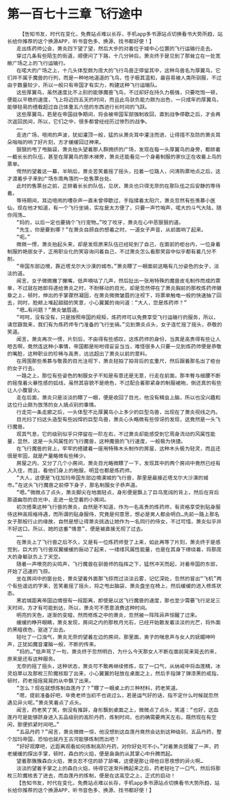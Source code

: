# 第一百七十三章 飞行途中
        【告知书友，时代在变化，免费站点难以长存，手机app多书源站点切换看书大势所趋，站长给你推荐的这个换源APP，听书音色多、换源、找书都好使！】
       走出炼药师公会，萧炎四下望了望，然后大步的对着位于城中心位置的飞行运输行走去。
       穿过几条有些陌生的街道，顺便问了下路，十几分钟后，萧炎终于是见到了那耸立在一处宽敞广场之上的飞行运输行。
       在喏大的广场之上，十几头体型颇为庞大的飞行鸟兽正停留其中，这种鸟兽名为厚翼鸟，它们并不属于魔兽的行列，而是一种地地道道的飞鸟，性子极其温和，最容易被人类所驯服，不过由于数量较少，所以一般只有帝国才有实力，构建这种飞行运输队。
       这些厚翼鸟，虽然速度比不上别的能够魔兽飞鸟，不过却好在持久力极强，只要吃饱一顿，便能以平稳的速度，飞上将近四五天的时间，而且此鸟驮负能力颇为出色，一只成年的厚翼鸟，能够轻易的搭载超过自己体重五六倍的东西进行长时间的飞跃。
       这些厚翼鸟，若是在帝国战争期间，将会被帝国军部强制收回，直到战争停歇之后，才会再次返回民间，所以，它们之中，很多都曾经经历过惨烈的战争。
       ……
       走进广场，喧闹的声波，犹如灌顶一般，猛的从萧炎耳中灌注而进，让得措不及防的萧炎耳朵嗡嗡的响了好片刻，方才缓缓回过神来。
       狠狠的甩了甩脑袋，萧炎抬头望着那人群拥挤的广场，发现在每一头厚翼鸟的身旁，都排着一截长长的队伍，甚至在厚翼鸟的那木梯旁，萧炎还能看见一个身着制服的家伙正在收着上鸟的票单。
       愕然的望着这一幕，半晌后，萧炎苦笑着摇了摇头，拉着一位路人，问清购票地点之后，这才渡着步子来到广场东南角落的一处售票台处。
       此时的售票台之前，正排着长长的队伍，见状，萧炎也只得无奈的在那队伍之后安静的等待着。
       等待期间，耳边喧闹的嘈杂声一直未曾停歇过，手指揉着太阳穴，萧炎忽然有些羡慕小医仙，现在他才知道，有一个飞行坐骑，实在是太方便了，只要一声竹哨声，喏大的斗气大陆，随你闯荡…
       “妈的，以后一定也要搞个飞行宠物…”咬了咬牙，萧炎在心中恶狠狠的道。
       “先生，你是要到哪？”在萧炎自顾自的想着之时，一道女子声音，从前面响了起来。
       “呃。”
       微微一愣，萧炎抬起头来，却是发现原来队伍已经轮到了自己，在面前的柜台内，一位身着制服的艳丽女子，正用职业化的笑容询问着自己，不过萧炎怎么看那笑容中似乎都有着几分不耐。
       “帝国东部边境，靠近塔戈尔大沙漠的城市。”萧炎瞟了一眼面前这略有几分姿色的女子，淡淡的道。
       闻言，女子微微撇了撇嘴，低声嘀咕了几声，然后扯出一张用特殊的魔兽皮毛制作而成的票单，不过就在她即将递给萧炎之时，不耐移动的目光，却是忽然停在了萧炎胸前的那枚炼药师徽章之上，顿时，伸出的手掌骤然凝固，在萧炎微微皱眉的注视下，将票单触电一般的快速抽了回去，同时，脸颊上堆起甜甜的笑意，小心翼翼的询问道：“大人，您是炼药师？”
       “嗯…有问题？”萧炎皱眉道。
       “呵呵，没有没有，只是按照帝国的规矩，炼药师可以免费享受飞行运输行的服务，所以，请您跟我来，我们有为炼药师专门准备的飞行坐骑。”见到萧炎点头，女子连忙摇了摇头，恭敬的笑道。
       闻言，萧炎再次一愣，片刻后，不由得有些感叹，这炼药师的身份，当真是高贵得有些让人咂舌啊，竟然连这种小事情，帝国都是吩咐得妥妥当当，难怪很多人只要一见到炼药师便是恭敬的嘴脸，这种职业的珍稀与高贵，远远超出了萧炎以前的意料。
       在周围那些羡慕与敬畏的目光注视下，萧炎轻拍了拍背后的玄重尺，然后跟着那名出了柜台的女子行去。
       一路之上，那位有些姿色的制服女子不知是有意还是无意，行走在前面，那丰臀与细腰不断的摇曳着火暴性感的弧线，虽然其容貌不是绝色，不过配合着那紧身的制服裙袍，倒还真的有些让人小腹冒火。
       走在后面，萧炎只是淡淡的瞟了一眼，便是收回了目光，他没有精虫上脑，所以也没兴趣和这位行止颇为放荡的女人搞点别的事情。
       行走完一条走廊之后，一头体型不比厚翼鸟小上多少的巨型鸟兽，出现在了萧炎视线之内。
       目光扫了扫这头造型有些凶悍的巨型鸟兽，萧炎心头略微有些惊讶的发现，这竟然是一头飞行魔兽。
       观其气息，它的级别似乎只停留在一阶左右，不过萧炎却能感受到它周身流动的风属性能量，显然，这是一头风属性的飞行魔兽，这种魔兽的飞行速度，一般极为快捷。
       在飞行魔兽的背上，牢牢的搭建着一座用特殊木头制作的房屋，这种木头极为轻灵，而且还很是牢固，就是产量略微有些稀少。
       房屋之内，又分了几个小房间，萧炎目光略微瞟了一下，发现其中的两个房间中竟然已经有人入住，而且，看他们身上的袍服，明显也都是炼药师。
       “大人，这便是飞往加玛帝国东部边境漠城的飞行兽，那里是最接近塔戈尔大沙漠的城市。”在这头飞行魔兽之前停下身子，那名制服女子恭声道。
       “嗯。”微微点了点头，萧炎脚尖在地面轻点，身形便是飘上了巨鸟宽阔的背上，然后在背后那道幽怨的目光中，走进一处空着的小房间。
       初次搭乘这种飞行兽的萧炎，自然是不知道，作为一名高贵的炼药师，有资格享受到贴身服侍这种高规格待遇，而所谓的贴身服侍，究竟是何意思，想必是男人都会明白…先前一路上那名女子那般行止的缘故，自然是想让得萧炎挑选让她作为一名同行的侍女，不过可惜，萧炎似乎并不好这口，所以，她的这番“情意”，便是被直接无视了过去。
       ……
       在萧炎上了飞行兽之后不久，又是有一位炼药师登了上来，如此再等了片刻，萧炎终于是感觉到，巨大的飞行兽双翼缓缓的振动了起来，一缕缕风属性能量，也是在其身下缭绕着，将那庞大的身躯驮负上了天空。
       随着一声嘹亮的尖鸣声，飞行魔兽在驯兽师的指挥之下，猛然冲天而起，对着帝国的东部，开始了迅速的飞掠。
       坐在房间中的窗台处，萧炎望着外面那飞掠而过淡淡云雾，记忆深处，忽然的冒出“飞机”两个有些遥远的字来，苦笑着摇了摇头，将之甩出脑袋，萧炎盘坐在椅上，然后缓缓的进入修炼状态。
       黑岩城距离帝国边境很有一段距离，即使是以这飞行魔兽的速度，那也至少需要飞行足足三天时间，方才有可能到达，所以，萧炎可不愿意浪费这种时间。
       明亮的天色，逐渐的变暗，然而修炼之中的萧炎，忽然被一阵阵异声惊醒了过来。
       缓缓的睁开眼睛，萧炎发现，房间之内的那枚月光石，已经开始散发着淡淡的光芒，将外面的黑暗夜色，驱逐了出去。
       轻吐了一口浊气，萧炎无奈的望着左边的房间，那里面，男子的喘息声与女人的妩媚呻吟声，正犹如魔音灌脑一般，不断的传来。
       “妈的…”低声骂了一句，萧炎终于忽然明白，为什么今天那女人不断在面前晃来晃去的来，原来是还有这种服务。
       无奈的摇了摇头，这种状态，萧炎可不敢再继续修炼，叹了一口气，从纳戒中将血莲精，冰灵焰草以及那枚三阶魔核取了出来，小心翼翼的轻放在桌面之上，然后手指弹了弹漆黑的戒指，顿时，药老摇摇晃晃的从中飘了出来。
       “怎么？现在就想炼制血莲丹了？”瞟了一眼桌上的三种材料，药老笑道。
       “嗯，提前准备好吧，毕竟老师当初不也说过么，若是运气好的话，指不定什么时候就忽然遇见异火呢。”萧炎笑着点了点头。
       闻言，药老笑了笑，倒没有推辞，身形飘到桌面之上，微微点了点头，笑道：“也好，这血莲丹可是能够跻身进入五品级别的高阶丹药，炼制时间，也的确需要两天左右，既然现在有空闲，那便抓紧时间吧…”
       “五品丹药？”闻言，萧炎微微一惊，他没想到这血莲丹竟然会达到这种级别，五品丹药，整个加玛帝国，恐怕也就丹王古河能够炼制而出吧？
       “好好观摩吧，近距离观看如何炼制高阶丹药，对你好处可不小。”对着萧炎提醒了一声，药老缓缓的探出手掌，顿时，森白的火焰，便是袅袅的从其掌心中升腾而起。
       望着那簇簇森白火焰，萧炎忍不住的舔了舔嘴，这便是那让得他日思夜想的异火啊…
       淡淡的望着手掌之上的森白火焰，待得它逐渐升腾起来之后，药老轻吐了一口气，然后将那枚三阶魔核丢了进去，而血莲丹的炼制，便是在这高空之上，正式的启动！
       【告知书友，时代在变化，免费站点难以长存，手机app多书源站点切换看书大势所趋，站长给你推荐的这个换源APP，听书音色多、换源、找书都好使！】